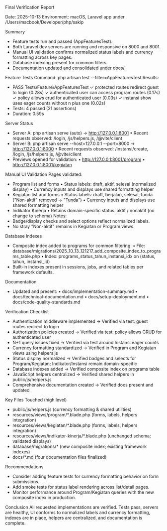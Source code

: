 Final Verification Report

Date: 2025-10-13
Environment: macOS, Laravel app under /Users/macbook/Developer/php/sakip

Summary
- Feature tests run and passed (AppFeaturesTest).
- Both Laravel dev servers are running and responsive on 8000 and 8001.
- Manual UI validation confirms normalized status labels and currency formatting across key pages.
- Database indexing present for common filters.
- Documentation updated and consolidated under docs/.

Feature Tests
Command: php artisan test --filter=AppFeaturesTest
Results:
- PASS Tests\Feature\AppFeaturesTest
  ✓ protected routes redirect guest to login (0.28s)
  ✓ authenticated user can access program routes (0.17s)
  ✓ policy allows crud for authenticated user (0.03s)
  ✓ instansi show uses eager counts without n plus one (0.02s)
- Tests: 4 passed (21 assertions)
- Duration: 0.59s

Server Status
- Server A: php artisan serve (auto) → http://127.0.0.1:8001
  • Recent requests observed: /login, /js/helpers.js, /@vite/client
- Server B: php artisan serve --host=127.0.0.1 --port=8000 → http://127.0.0.1:8000
  • Recent requests observed: /instansi/create, /login, /js/helpers.js, /@vite/client
- Previews opened for validation:
  • http://127.0.0.1:8001/program
  • http://127.0.0.1:8001/kegiatan

Manual UI Validation
Pages validated:
- Program list and forms
  • Status labels: draft, aktif, selesai (normalized display)
  • Currency inputs and displays use shared formatting helper
- Kegiatan list and forms
  • Status labels: draft, berjalan, selesai, tunda ("Non-aktif" removed → "Tunda")
  • Currency inputs and displays use shared formatting helper
- Indikator Kinerja
  • Retains domain-specific status: aktif / nonaktif (no change to schema)
Notes:
- Badge/display checks and select options reflect normalized labels.
- No stray "Non-aktif" remains in Kegiatan or Program views.

Database Indexes
- Composite index added to programs for common filtering:
  • File: database/migrations/2025_10_13_121217_add_composite_index_to_programs_table.php
  • Index: programs_status_tahun_instansi_idx on (status, tahun, instansi_id)
- Built-in indexes present in sessions, jobs, and related tables per framework defaults.

Documentation
- Updated and present:
  • docs/implementation-summary.md
  • docs/technical-documentation.md
  • docs/setup-deployment.md
  • docs/code-quality-standards.md

Verification Checklist
- Authentication middleware implemented → Verified via test: guest routes redirect to login
- Authorization policies created → Verified via test: policy allows CRUD for authenticated user
- N+1 query issues fixed → Verified via test around Instansi eager counts
- Currency formatting standardized → Verified in Program and Kegiatan views using helpers.js
- Status display normalized → Verified badges and selects for Program/Kegiatan; Indikator/Instansi remain domain-specific
- Database indexes added → Verified composite index on programs table
- JavaScript helpers centralized → Verified shared helpers in public/js/helpers.js
- Comprehensive documentation created → Verified docs present and updated

Key Files Touched (high level)
- public/js/helpers.js (currency formatting & shared utilities)
- resources/views/program/*.blade.php (forms, labels, helpers integration)
- resources/views/kegiatan/*.blade.php (forms, labels, helpers integration)
- resources/views/indikator-kinerja/*.blade.php (unchanged schema; validated displays)
- database/migrations/* (new composite index; existing framework indexes)
- docs/*.md (four documentation files finalized)

Recommendations
- Consider adding feature tests for currency formatting behavior on form submissions.
- Add smoke tests for status label rendering across list/detail pages.
- Monitor performance around Program/Kegiatan queries with the new composite index in production.

Conclusion
All requested implementations are verified. Tests pass, servers are healthy, UI conforms to normalized labels and currency formatting, indexes are in place, helpers are centralized, and documentation is complete.